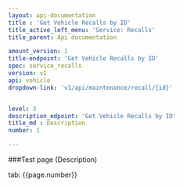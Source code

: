 ```yaml
---
layout: api-documentation
title : 'Get Vehicle Recalls by ID'
title_active_left_menu: 'Service: Recalls'
title_parent: Api documentation

amount_version: 1
title-endpoint: 'Get Vehicle Recalls by ID'
spec: service_recalls
version: v1
api: vehicle
dropdown-link: 'v1/api/maintenance/recall/{id}'


level: 3
description_edpoint: 'Get Vehicle Recalls by ID'
title_md : Description
number: 1

---
```



###Test page (Description)

tab: {{page.number}}

